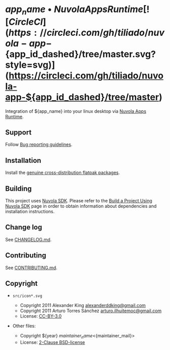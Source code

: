 ${app_name} • Nuvola Apps Runtime [![CircleCI](https://circleci.com/gh/tiliado/nuvola-app-${app_id_dashed}/tree/master.svg?style=svg)](https://circleci.com/gh/tiliado/nuvola-app-${app_id_dashed}/tree/master)
=================================

Integration of ${app_name} into your linux desktop via
[Nuvola Apps Runtime](https://github.com/tiliado/nuvolaruntime).

Support
-------

Follow [Bug reporting guidelines](https://github.com/tiliado/nuvolaruntime/wiki/Bug-Reporting-Guidelines).

Installation
------------

Install the [genuine cross-distribution flatpak packages](https://nuvola.tiliado.eu/app/${app_id}/).

Building
--------

This project uses [Nuvola SDK](https://github.com/tiliado/nuvolasdk#create-new-project). Please refer to
the [Build a Project Using Nuvola SDK](https://github.com/tiliado/nuvolasdk#build-a-project-using-nuvola-sdk)
page in order to obtain information about dependencies and installation instructions.

Change log
----------

See [CHANGELOG.md](./CHANGELOG.md).

Contributing
------------

See [CONTRIBUTING.md](./CONTRIBUTING.md).

Copyright
---------

  - `src/icon*.svg`
    + Copyright 2011 Alexander King <alexanderddking@gmail.com>
    + Copyright 2011 Arturo Torres Sánchez <arturo.ilhuitemoc@gmail.com>
    + License: [CC-BY-3.0](./LICENSE-CC-BY.txt)

  - Other files:
    + Copyright ${year} ${maintainer_name} <${maintainer_mail}>
    + License: [2-Clause BSD-license](./LICENSE-BSD.txt)
